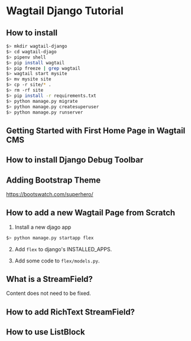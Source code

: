 # Wagtail Django Tutorial

## How to install
```bash
$> mkdir wagtail-django
$> cd wagtail-djago
$> pipenv shell
$> pip install wagtail
$> pip freeze | grep wagtail
$> wagtail start mysite
$> mv mysite site
$> cp -r site/* .
$> rm -rf site
$> pip install -r requirements.txt
$> python manage.py migrate
$> python manage.py createsuperuser
$> python manage.py runserver
```

## Getting Started with First Home Page in Wagtail CMS

## How to install Django Debug Toolbar

## Adding Bootstrap Theme
https://bootswatch.com/superhero/

## How to add a new Wagtail Page from Scratch
1. Install a new djago app
```bash
$> python manage.py startapp flex
```

2. Add `flex` to django's INSTALLED_APPS.

3. Add some code to `flex/models.py`. 

## What is a StreamField?
Content does not need to be fixed. 


## How to add RichText StreamField?

## How to use ListBlock
